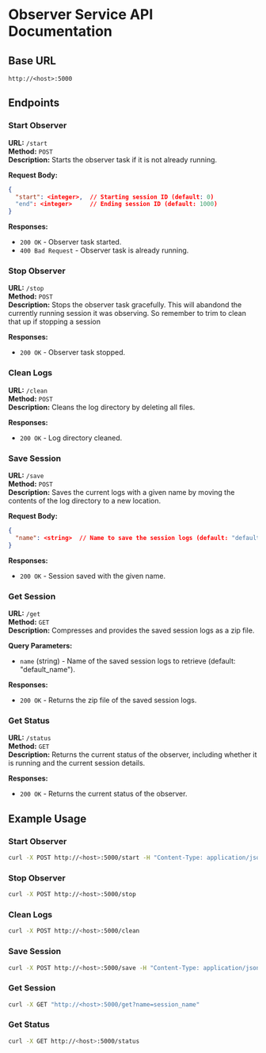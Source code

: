 # Observer Service API Documentation

## Base URL
`http://<host>:5000`

## Endpoints

### Start Observer
**URL:** `/start`  
**Method:** `POST`  
**Description:** Starts the observer task if it is not already running.

**Request Body:**
```json
{
  "start": <integer>,  // Starting session ID (default: 0)
  "end": <integer>     // Ending session ID (default: 1000)
}
```

**Responses:**
- `200 OK` - Observer task started.
- `400 Bad Request` - Observer task is already running.

### Stop Observer
**URL:** `/stop`  
**Method:** `POST`  
**Description:** Stops the observer task gracefully. This will abandond the currently running session it was observing. So remember to trim to clean that up if stopping a session

**Responses:**
- `200 OK` - Observer task stopped.

### Clean Logs
**URL:** `/clean`  
**Method:** `POST`  
**Description:** Cleans the log directory by deleting all files.

**Responses:**
- `200 OK` - Log directory cleaned.

### Save Session
**URL:** `/save`  
**Method:** `POST`  
**Description:** Saves the current logs with a given name by moving the contents of the log directory to a new location.

**Request Body:**
```json
{
  "name": <string>  // Name to save the session logs (default: "default_name")
}
```

**Responses:**
- `200 OK` - Session saved with the given name.

### Get Session
**URL:** `/get`  
**Method:** `GET`  
**Description:** Compresses and provides the saved session logs as a zip file.

**Query Parameters:**
- `name` (string) - Name of the saved session logs to retrieve (default: "default_name").

**Responses:**
- `200 OK` - Returns the zip file of the saved session logs.

### Get Status
**URL:** `/status`  
**Method:** `GET`  
**Description:** Returns the current status of the observer, including whether it is running and the current session details.

**Responses:**
- `200 OK` - Returns the current status of the observer.

## Example Usage

### Start Observer
```bash
curl -X POST http://<host>:5000/start -H "Content-Type: application/json" -d '{"start": 0, "end": 1000}'
```

### Stop Observer
```bash
curl -X POST http://<host>:5000/stop
```

### Clean Logs
```bash
curl -X POST http://<host>:5000/clean
```

### Save Session
```bash
curl -X POST http://<host>:5000/save -H "Content-Type: application/json" -d '{"name": "session_name"}'
```

### Get Session
```bash
curl -X GET "http://<host>:5000/get?name=session_name"
```

### Get Status
```bash
curl -X GET http://<host>:5000/status
```